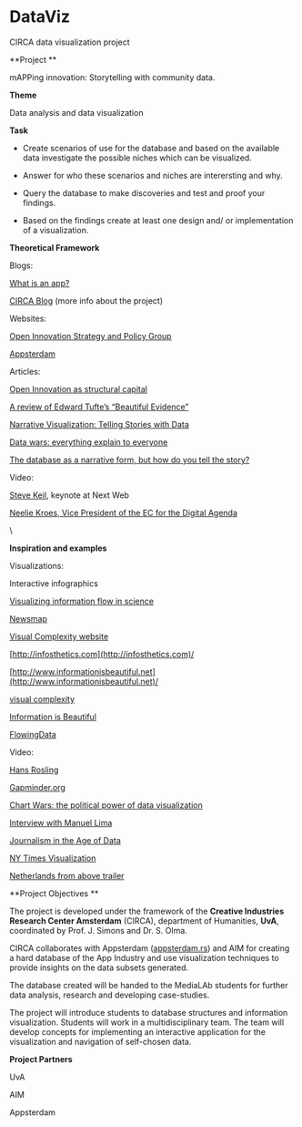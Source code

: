 DataViz
=======

CIRCA data visualization project


**Project **

mAPPing innovation: Storytelling with community data. 

**Theme**

Data analysis and data visualization

**Task**

- Create scenarios of use for the database and based on the available data
investigate the possible niches which can be visualized. 

- Answer for who these scenarios and niches are interersting and why. 

- Query the database to make discoveries and test and proof your
findings. 

- Based on the findings create at least one design and/ or implementation
of a visualization.


**Theoretical Framework**

Blogs: 

[What is an app?](http://mur.mu.rs/?p=201)

[CIRCA Blog](http://circa-uva.tumblr.com/uva_aim_appsterdam) (more info
about the project)


Websites:

[Open Innovation Strategy and Policy
Group](https://sites.google.com/site/openinnovationplatform/home)

[Appsterdam](http://appsterdam.rs)


Articles: 

[Open Innovation as structural
capital](http://files.openinnovation-platform.eu/policydocs/unlocking_digital_future_final.pdf)

[A review of Edward Tufte’s “Beautiful
Evidence”](http://yuriweb.com/tufte/)

[Narrative Visualization: Telling Stories with
Data](http://vis.stanford.edu/files/2010-Narrative-InfoVis.pdf)

[Data wars: everything explain to
everyone](http://www.denieuwereporter.nl/2010/01/data-wars-alles-uitleggen-aan-iedereen/)

[The database as a narrative form, but how do you tell the
story?](http://www.denieuwereporter.nl/2010/02/de-database-als-vertelvorm-maar-hoe-vertel-je-het-verhaal/)


Video:

[Steve
Keil](http://thenextweb.com/conference/amsterdam/2012/talks/video/LOk_BiLfn2E),
keynote at Next Web

[Neelie Kroes, Vice President of the EC for the Digital
Agenda](http://www.youtube.com/watch?v=Aa3YpIztu-g)

[](http://www.youtube.com/watch?v=Aa3YpIztu-g)\


**Inspiration and examples**

Visualizations:

Interactive infographics

[Visualizing information flow in
science](http://well-formed.eigenfactor.org/radial.html)

[Newsmap](http://marumushi.com/projects/newsmap)

[Visual Complexity website](http://www.visualcomplexity.com/vc/) 

[http://infosthetics.com](http://infosthetics.com)/

[http://www.informationisbeautiful.net](http://www.informationisbeautiful.net)/

[visual complexity](http://www.visualcomplexity.com/vc/)

[Information is Beautiful](http://www.informationisbeautiful.net/)

[FlowingData](http://flowingdata.com/)


Video:

[Hans Rosling](http://www.youtube.com/watch?v=jbkSRLYSojo)

[Gapminder.org](http://www.youtube.com/watch?v=ax7yGMuH1iE)

[Chart Wars: the political power of data
visualization](http://infosthetics.com/archives/2010/01/chart_wars_the_political_power_of_data_visualization.html) 

[Interview with Manuel
Lima](http://digup.tv/index.php?rub=videos&item=70)

[Journalism in the Age of
Data](http://datajournalism.stanford.edu/index.html)

[NY Times
Visualization](http://visualjournalism.com/amanda-cox-in-denmark-for-new-media-days/2010/11/18/)

[Netherlands from above
trailer](http://www.vizualism.com/download/vpro/190-trailer-netherlandsfromabove)


**Project Objectives **

The project is developed under the framework of the **Creative
Industries Research Center Amsterdam** (CIRCA), department of
Humanities, **UvA**, coordinated by Prof. J. Simons and Dr. S. Olma. 


CIRCA collaborates with
Appsterdam ([appsterdam.rs](http://appsterdam.rs/)) and AIM for creating
a hard database of the App Industry and use visualization techniques to
provide insights on the data subsets generated. 


The database created will be handed to the MediaLAb students for further
data analysis, research and developing case-studies.


The project will introduce students to database structures and
information visualization. Students will work in a multidisciplinary
team. The team will develop concepts for implementing an interactive
application for the visualization and navigation of self-chosen data. 


**Project Partners**

UvA

AIM

Appsterdam

